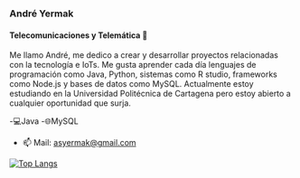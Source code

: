 ### André Yermak
#### Telecomunicaciones y Telemática 🔭
Me llamo André, me dedico a crear y desarrollar proyectos relacionadas con la tecnología e IoTs. 
Me gusta aprender cada día lenguajes de programación como Java, Python, sistemas como R studio, frameworks como Node.js y bases de datos como MySQL. Actualmente estoy estudiando en la Universidad Politécnica de Cartagena pero estoy abierto a cualquier oportunidad que surja.


-💻Java
-🌐MySQL

- 📫 Mail: asyermak@gmail.com 


[![Top Langs](https://github-readme-stats.vercel.app/api/top-langs/?username=andrewyernau)](https://github.com/anuraghazra/github-readme-stats)
